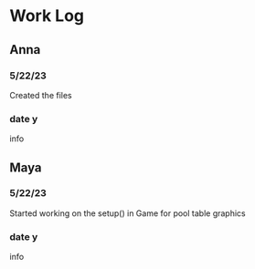 # Work Log

## Anna

### 5/22/23

Created the files

### date y

info


## Maya

### 5/22/23

Started working on the setup() in Game for pool table graphics

### date y

info
